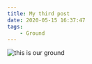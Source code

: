 ```yaml
---
title: My third post
date: 2020-05-15 16:37:47
tags: 
    - Ground
---
```


![this is our ground](/images/football-field.jpg "Ground")
